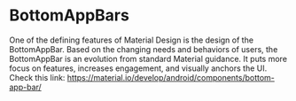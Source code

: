 # BottomAppBars
One of the defining features of Material Design is the design of the BottomAppBar. Based on the changing needs and behaviors of users, the BottomAppBar is an evolution from standard Material guidance. It puts more focus on features, increases engagement, and visually anchors the UI. 
Check this link: https://material.io/develop/android/components/bottom-app-bar/ 
